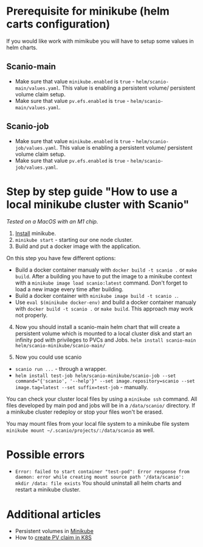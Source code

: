 
# Prerequisite for minikube (helm carts configuration)
If you would like work with mimikube you will have to setup some values in helm charts.

## Scanio-main 
- Make sure that value ```minikube.enabled``` is ```true``` - ```helm/scanio-main/values.yaml```. 
This value is enabling a persistent volume/ persistent volume claim setup. 
- Make sure that value ```pv.efs.enabled``` is ```true``` - ```helm/scanio-main/values.yaml```. 

## Scanio-job
- Make sure that value ```minikube.enabled``` is ```true``` - ```helm/scanio-job/values.yaml```. 
This value is enabling a persistent volume/ persistent volume claim setup. 
- Make sure that value ```pv.efs.enabled``` is ```true``` - ```helm/scanio-job/values.yaml```.  


# Step by step guide "How to use a local minikube cluster with Scanio"
*Tested on a MacOS with an M1 chip.*

1. [Install](https://minikube.sigs.k8s.io/docs/start/) minikube.
2. ```minikube start``` - starting our one node cluster.
3. Build and put a docker image with the application.

On this step you have few different options:
- Build a docker container manualy with ```docker build -t scanio .``` or ```make build```. After a building you have to put the image to a minikube context with a ```minikube image load scanio:latest``` command. Don't forget to load a new image every time after building. 
- Build a docker container with ```minikube image build -t scanio .```.
- Use ```eval $(minikube docker-env)``` and build a docker container manualy with ```docker build -t scanio .``` or ```make build```. This approach may work not properly.

4. Now you should install a scanio-main helm chart that will create a persistent volume which is mounted to a local cluster disk and start an infinity pod with privileges to PVCs and Jobs.
```helm install scanio-main helm/scanio-minikube/scanio-main/```

5. Now you could use scanio 
- ```scanio run ...``` - through a wrapper.
- ```helm install test-job helm/scanio-minikube/scanio-job --set command="{'scanio', '--help'}" --set image.repository=scanio --set image.tag=latest --set suffix=test-job``` - manually.

You can check your cluster local files by using a ```minikube ssh``` command. All files developed by main pod and jobs will be in a ```/data/scanio/``` directory. If a minikube cluster redeploy or stop your files won't be erased.

You may mount files from your local file system to a minikube file system ```minikube mount ~/.scanio/projects/:/data/scanio``` as well.

# Possible errors
- ```Error: failed to start container "test-pod": Error response from daemon: error while creating mount source path '/data/scanio': mkdir /data: file exists```
You should uninstall all helm charts and restart a minikube cluster.

# Additional articles
- Persistent volumes in [Minikube](https://minikube.sigs.k8s.io/docs/handbook/persistent_volumes/)
- How to [create PV claim in K8S](https://kubernetes.io/docs/tasks/configure-pod-container/configure-persistent-volume-storage/)